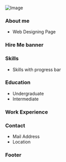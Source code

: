 
![Image]()
### About me

* Web Designing Page


### Hire Me banner
### Skills
* Skills with progress bar
### Education
* Undergraduate
* Intermediate
### Work Experience
### Contact
* Mail Address
* Location

### Footer